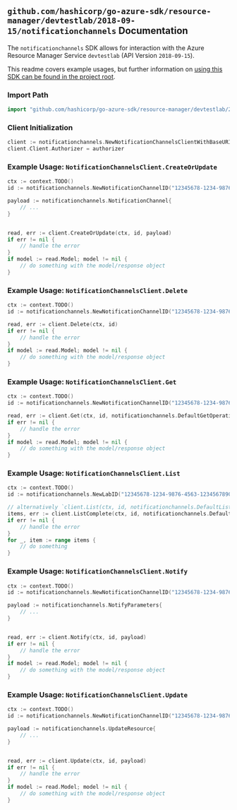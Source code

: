 
## `github.com/hashicorp/go-azure-sdk/resource-manager/devtestlab/2018-09-15/notificationchannels` Documentation

The `notificationchannels` SDK allows for interaction with the Azure Resource Manager Service `devtestlab` (API Version `2018-09-15`).

This readme covers example usages, but further information on [using this SDK can be found in the project root](https://github.com/hashicorp/go-azure-sdk/tree/main/docs).

### Import Path

```go
import "github.com/hashicorp/go-azure-sdk/resource-manager/devtestlab/2018-09-15/notificationchannels"
```


### Client Initialization

```go
client := notificationchannels.NewNotificationChannelsClientWithBaseURI("https://management.azure.com")
client.Client.Authorizer = authorizer
```


### Example Usage: `NotificationChannelsClient.CreateOrUpdate`

```go
ctx := context.TODO()
id := notificationchannels.NewNotificationChannelID("12345678-1234-9876-4563-123456789012", "example-resource-group", "labValue", "notificationChannelValue")

payload := notificationchannels.NotificationChannel{
	// ...
}


read, err := client.CreateOrUpdate(ctx, id, payload)
if err != nil {
	// handle the error
}
if model := read.Model; model != nil {
	// do something with the model/response object
}
```


### Example Usage: `NotificationChannelsClient.Delete`

```go
ctx := context.TODO()
id := notificationchannels.NewNotificationChannelID("12345678-1234-9876-4563-123456789012", "example-resource-group", "labValue", "notificationChannelValue")

read, err := client.Delete(ctx, id)
if err != nil {
	// handle the error
}
if model := read.Model; model != nil {
	// do something with the model/response object
}
```


### Example Usage: `NotificationChannelsClient.Get`

```go
ctx := context.TODO()
id := notificationchannels.NewNotificationChannelID("12345678-1234-9876-4563-123456789012", "example-resource-group", "labValue", "notificationChannelValue")

read, err := client.Get(ctx, id, notificationchannels.DefaultGetOperationOptions())
if err != nil {
	// handle the error
}
if model := read.Model; model != nil {
	// do something with the model/response object
}
```


### Example Usage: `NotificationChannelsClient.List`

```go
ctx := context.TODO()
id := notificationchannels.NewLabID("12345678-1234-9876-4563-123456789012", "example-resource-group", "labValue")

// alternatively `client.List(ctx, id, notificationchannels.DefaultListOperationOptions())` can be used to do batched pagination
items, err := client.ListComplete(ctx, id, notificationchannels.DefaultListOperationOptions())
if err != nil {
	// handle the error
}
for _, item := range items {
	// do something
}
```


### Example Usage: `NotificationChannelsClient.Notify`

```go
ctx := context.TODO()
id := notificationchannels.NewNotificationChannelID("12345678-1234-9876-4563-123456789012", "example-resource-group", "labValue", "notificationChannelValue")

payload := notificationchannels.NotifyParameters{
	// ...
}


read, err := client.Notify(ctx, id, payload)
if err != nil {
	// handle the error
}
if model := read.Model; model != nil {
	// do something with the model/response object
}
```


### Example Usage: `NotificationChannelsClient.Update`

```go
ctx := context.TODO()
id := notificationchannels.NewNotificationChannelID("12345678-1234-9876-4563-123456789012", "example-resource-group", "labValue", "notificationChannelValue")

payload := notificationchannels.UpdateResource{
	// ...
}


read, err := client.Update(ctx, id, payload)
if err != nil {
	// handle the error
}
if model := read.Model; model != nil {
	// do something with the model/response object
}
```
